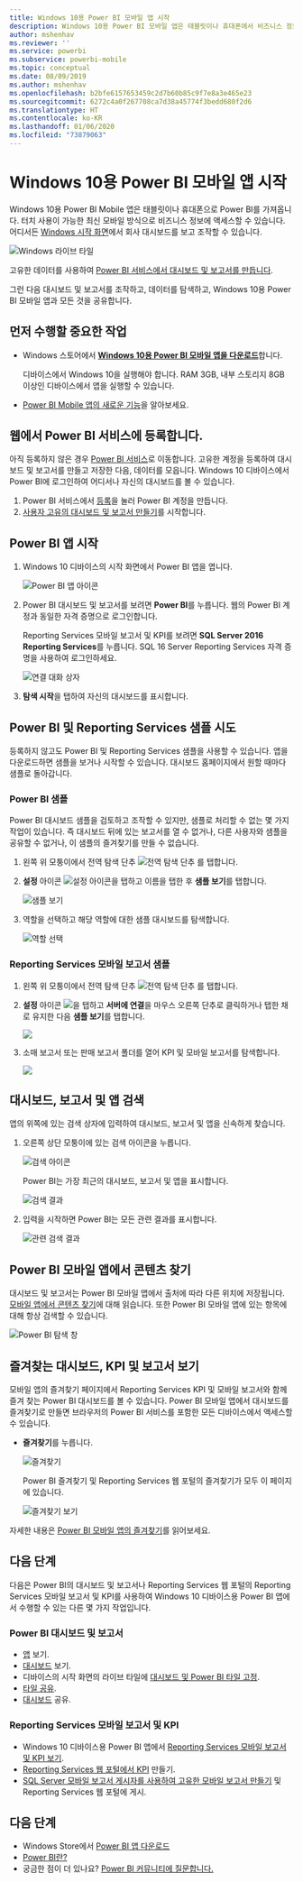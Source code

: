 ```yaml
---
title: Windows 10용 Power BI 모바일 앱 시작
description: Windows 10용 Power BI 모바일 앱은 태블릿이나 휴대폰에서 비즈니스 정보에 대한 터치 기반의 최신 모바일 액세스를 제공합니다.
author: mshenhav
ms.reviewer: ''
ms.service: powerbi
ms.subservice: powerbi-mobile
ms.topic: conceptual
ms.date: 08/09/2019
ms.author: mshenhav
ms.openlocfilehash: b2bfe6157653459c2d7b60b85c9f7e8a3e465e23
ms.sourcegitcommit: 6272c4a0f267708ca7d38a45774f3bedd680f2d6
ms.translationtype: HT
ms.contentlocale: ko-KR
ms.lasthandoff: 01/06/2020
ms.locfileid: "73879063"
---
```

# <a name="get-started-with-the-power-bi-mobile-app-for-windows-10"></a>Windows 10용 Power BI 모바일 앱 시작
Windows 10용 Power BI Mobile 앱은 태블릿이나 휴대폰으로 Power BI를 가져옵니다. 터치 사용이 가능한 최신 모바일 방식으로 비즈니스 정보에 액세스할 수 있습니다. 어디서든 [Windows 시작 화면](mobile-pin-dashboard-start-screen-windows-10-phone-app.md)에서 회사 대시보드를 보고 조작할 수 있습니다.

![Windows 라이브 타일](./media/mobile-windows-10-phone-app-get-started/pbi_win10_livetile.gif)

고유한 데이터를 사용하여 [Power BI 서비스에서 대시보드 및 보고서를 만듭니다](../../service-get-started.md). 

그런 다음 대시보드 및 보고서를 조작하고, 데이터를 탐색하고, Windows 10용 Power BI 모바일 앱과 모든 것을 공유합니다.

## <a name="first-things-first"></a>먼저 수행할 중요한 작업
* Windows 스토어에서 [**Windows 10용 Power BI 모바일 앱을 다운로드**](https://go.microsoft.com/fwlink/?LinkID=526478)합니다.
  
  디바이스에서 Windows 10을 실행해야 합니다. RAM 3GB, 내부 스토리지 8GB 이상인 디바이스에서 앱을 실행할 수 있습니다.
   
* [Power BI Mobile 앱의 새로운 기능](mobile-whats-new-in-the-mobile-apps.md)을 알아보세요.

## <a name="sign-up-for-the-power-bi-service-on-the-web"></a>웹에서 Power BI 서비스에 등록합니다.
아직 등록하지 않은 경우 [Power BI 서비스](https://powerbi.com/)로 이동합니다. 고유한 계정을 등록하여 대시보드 및 보고서를 만들고 저장한 다음, 데이터를 모읍니다. Windows 10 디바이스에서 Power BI에 로그인하여 어디서나 자신의 대시보드를 볼 수 있습니다.

1. Power BI 서비스에서 [등록](https://go.microsoft.com/fwlink/?LinkID=513879)을 눌러 Power BI 계정을 만듭니다.
2. [사용자 고유의 대시보드 및 보고서 만들기](../../service-get-started.md)를 시작합니다.

## <a name="get-started-with-the-power-bi-app"></a>Power BI 앱 시작
1. Windows 10 디바이스의 시작 화면에서 Power BI 앱을 엽니다.
   
   ![Power BI 앱 아이콘](./media/mobile-windows-10-phone-app-get-started/pbi_win10ph_appiconsm.png)
2. Power BI 대시보드 및 보고서를 보려면 **Power BI**를 누릅니다. 웹의 Power BI 계정과 동일한 자격 증명으로 로그인합니다. 
   
   Reporting Services 모바일 보고서 및 KPI를 보려면 **SQL Server 2016 Reporting Services**를 누릅니다. SQL 16 Server Reporting Services 자격 증명을 사용하여 로그인하세요.
   
   ![연결 대화 상자](./media/mobile-windows-10-phone-app-get-started/power-bi-windows-10-connect.png)
3. **탐색 시작**을 탭하여 자신의 대시보드를 표시합니다.

## <a name="try-the-power-bi-and-reporting-services-samples"></a>Power BI 및 Reporting Services 샘플 시도
등록하지 않고도 Power BI 및 Reporting Services 샘플을 사용할 수 있습니다. 앱을 다운로드하면 샘플을 보거나 시작할 수 있습니다. 대시보드 홈페이지에서 원할 때마다 샘플로 돌아갑니다.

### <a name="power-bi-samples"></a>Power BI 샘플
Power BI 대시보드 샘플을 검토하고 조작할 수 있지만, 샘플로 처리할 수 없는 몇 가지 작업이 있습니다. 즉 대시보드 뒤에 있는 보고서를 열 수 없거나, 다른 사용자와 샘플을 공유할 수 없거나, 이 샘플의 즐겨찾기를 만들 수 없습니다.

1. 왼쪽 위 모퉁이에서 전역 탐색 단추 ![전역 탐색 단추](././media/mobile-windows-10-phone-app-get-started/power-bi-windows-10-navigation-icon.png) 를 탭합니다.
2. **설정** 아이콘 ![설정 아이콘](./media/mobile-windows-10-phone-app-get-started/power-bi-win10-settings-icon.png)을 탭하고 이름을 탭한 후 **샘플 보기**를 탭합니다.
   
   ![샘플 보기](./media/mobile-windows-10-phone-app-get-started/power-bi-win10-view-samples.png)
3. 역할을 선택하고 해당 역할에 대한 샘플 대시보드를 탐색합니다.  
   
   ![역할 선택](./media/mobile-windows-10-phone-app-get-started/power-bi-win10-samples.png)

### <a name="reporting-services-mobile-report-samples"></a>Reporting Services 모바일 보고서 샘플
1. 왼쪽 위 모퉁이에서 전역 탐색 단추 ![전역 탐색 단추](././media/mobile-windows-10-phone-app-get-started/power-bi-windows-10-navigation-icon.png) 를 탭합니다.
2. **설정** 아이콘 ![](./media/mobile-windows-10-phone-app-get-started/power-bi-win10-settings-icon.png)을 탭하고 **서버에 연결**을 마우스 오른쪽 단추로 클릭하거나 탭한 채로 유지한 다음 **샘플 보기**를 탭합니다.
   
   ![](media/mobile-windows-10-phone-app-get-started/power-bi-win10-connect-ssrs-samples.png)
3. 소매 보고서 또는 판매 보고서 폴더를 열어 KPI 및 모바일 보고서를 탐색합니다.
   
   ![](media/mobile-windows-10-phone-app-get-started/power-bi-win10-ssrs-sample-kpis.png)

## <a name="search-for-dashboards-reports-and-apps"></a>대시보드, 보고서 및 앱 검색
앱의 위쪽에 있는 검색 상자에 입력하여 대시보드, 보고서 및 앱을 신속하게 찾습니다.

1. 오른쪽 상단 모퉁이에 있는 검색 아이콘을 누릅니다.
   
   ![검색 아이콘](./media/mobile-windows-10-phone-app-get-started/pbi_win10ph_searchbarbrdr.png)
   
   Power BI는 가장 최근의 대시보드, 보고서 및 앱을 표시합니다.
   
   ![검색 결과](./media/mobile-windows-10-phone-app-get-started/pbi_win10_searchrecent.png)
2. 입력을 시작하면 Power BI는 모든 관련 결과를 표시합니다.
   
   ![관련 검색 결과](./media/mobile-windows-10-phone-app-get-started/pbi_win10_search_m.png)

## <a name="find-your-content-in-the-power-bi-mobile-apps"></a>Power BI 모바일 앱에서 콘텐츠 찾기
대시보드 및 보고서는 Power BI 모바일 앱에서 출처에 따라 다른 위치에 저장됩니다. [모바일 앱에서 콘텐츠 찾기](mobile-apps-quickstart-view-dashboard-report.md)에 대해 읽습니다. 또한 Power BI 모바일 앱에 있는 항목에 대해 항상 검색할 수 있습니다. 

![Power BI 탐색 창](./media/mobile-windows-10-phone-app-get-started/power-bi-win10-left-nav.png)

## <a name="view-your-favorite-dashboards-kpis-and-reports"></a>즐겨찾는 대시보드, KPI 및 보고서 보기
모바일 앱의 즐겨찾기 페이지에서 Reporting Services KPI 및 모바일 보고서와 함께 즐겨 찾는 Power BI 대시보드를 볼 수 있습니다. Power BI 모바일 앱에서 대시보드를 즐겨찾기로 만들면 브라우저의 Power BI 서비스를 포함한 모든 디바이스에서 액세스할 수 있습니다.  

* **즐겨찾기**를 누릅니다.
  
   ![즐겨찾기](./media/mobile-windows-10-phone-app-get-started/power-bi-win10-favorite-menu.png)
  
   Power BI 즐겨찾기 및 Reporting Services 웹 포털의 즐겨찾기가 모두 이 페이지에 있습니다.
  
   ![즐겨찾기 보기](./media/mobile-windows-10-phone-app-get-started/power-bi-win10-favorites.png)

자세한 내용은 [Power BI 모바일 앱의 즐겨찾기](mobile-apps-favorites.md)를 읽어보세요.

## <a name="next-steps"></a>다음 단계
다음은 Power BI의 대시보드 및 보고서나 Reporting Services 웹 포털의 Reporting Services 모바일 보고서 및 KPI를 사용하여 Windows 10 디바이스용 Power BI 앱에서 수행할 수 있는 다른 몇 가지 작업입니다.

### <a name="power-bi-dashboards-and-reports"></a>Power BI 대시보드 및 보고서
* [앱](../../service-create-distribute-apps.md) 보기.
* [대시보드](mobile-apps-view-dashboard.md) 보기.
* 디바이스의 시작 화면의 라이브 타일에 [대시보드 및 Power BI 타일 고정](mobile-pin-dashboard-start-screen-windows-10-phone-app.md).
* [타일 공유](mobile-windows-10-phone-app-get-started.md).
* [대시보드](mobile-share-dashboard-from-the-mobile-apps.md) 공유.

### <a name="reporting-services-mobile-reports-and-kpis"></a>Reporting Services 모바일 보고서 및 KPI
* Windows 10 디바이스용 Power BI 앱에서 [Reporting Services 모바일 보고서 및 KPI 보기](mobile-app-windows-10-ssrs-kpis-mobile-reports.md).
* [Reporting Services 웹 포털에서 KPI](https://msdn.microsoft.com/library/mt683632.aspx) 만들기.
* [SQL Server 모바일 보고서 게시자를 사용하여 고유한 모바일 보고서 만들기](https://msdn.microsoft.com/library/mt652547.aspx) 및 Reporting Services 웹 포털에 게시.

## <a name="next-steps"></a>다음 단계
* Windows Store에서 [Power BI 앱 다운로드](https://go.microsoft.com/fwlink/?LinkID=526478)  
* [Power BI란?](../../fundamentals/power-bi-overview.md)
* 궁금한 점이 더 있나요? [Power BI 커뮤니티에 질문합니다.](https://community.powerbi.com/)

